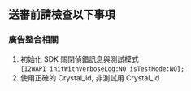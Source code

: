 ## 送審前請檢查以下事項
### 廣告整合相關
1. 初始化 SDK 關閉偵錯訊息與測試模式<br>
`[I2WAPI initWithVerboseLog:NO isTestMode:NO];`
2. 使用正確的 Crystal_id, 非測試用 Crystal_id
